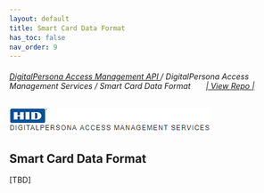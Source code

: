 ```yaml
---
layout: default
title: Smart Card Data Format  
has_toc: false
nav_order: 9
---
```


###### [DigitalPersona Access Management API ](https://hidglobal.github.io/digitalpersona-access-management-api/)/ DigitalPersona Access Management Services / Smart Card Data Format  &nbsp;&nbsp;&nbsp;&nbsp;&nbsp;&nbsp;[\| View Repo \|](https://github.com/hidglobal/access-management-services)  

![](assets/HID-DPAM-access-mgmt-svcs.png)

## Smart Card Data Format  

[TBD]
